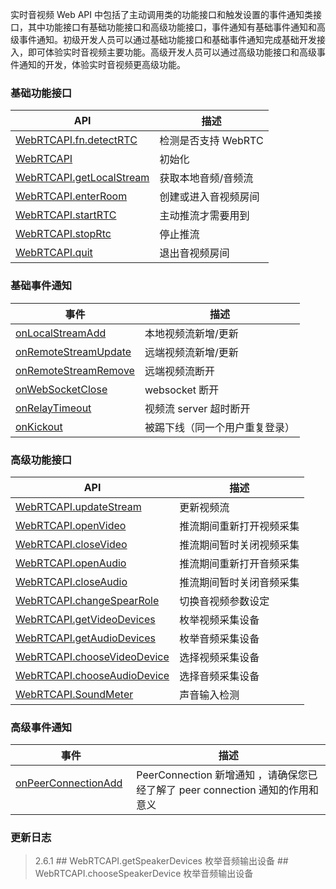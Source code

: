 实时音视频 Web API 中包括了主动调用类的功能接口和触发设置的事件通知类接口，其中功能接口有基础功能接口和高级功能接口，事件通知有基础事件通知和高级事件通知。初级开发人员可以通过基础功能接口和基础事件通知完成基础开发接入，即可体验实时音视频主要功能。高级开发人员可以通过高级功能接口和高级事件通知的开发，体验实时音视频更高级功能。

### 基础功能接口

| API                   |  描述            |
| -------------------- | -------- |
| [WebRTCAPI.fn.detectRTC](https://cloud.tencent.com/document/product/647/17251#webrtcapi.fn.detectrtc)     | 检测是否支持 WebRTC |
| [WebRTCAPI](https://cloud.tencent.com/document/product/647/17251#webrtcapi)     | 初始化 |
| [WebRTCAPI.getLocalStream](https://cloud.tencent.com/document/product/647/17251#webrtcapi.getlocalstream)     | 获取本地音频/音频流 |
| [WebRTCAPI.enterRoom ](https://cloud.tencent.com/document/product/647/17251#webrtcapi.enterRoom)     | 创建或进入音视频房间 |
| [WebRTCAPI.startRTC](https://cloud.tencent.com/document/product/647/17251#webrtcapi.startrtc)   | 主动推流才需要用到 |
| [WebRTCAPI.stopRtc](https://cloud.tencent.com/document/product/647/17251#webrtcapi.startrtc)   | 停止推流 |
| [WebRTCAPI.quit](https://cloud.tencent.com/document/product/647/17251#webrtcapi.quit)     | 退出音视频房间 |

### 基础事件通知
| 事件                   |  描述            |
| -------------------- | -------- |
| [onLocalStreamAdd](https://cloud.tencent.com/document/product/647/17248#onlocalstreamadd)     | 本地视频流新增/更新 |
| [onRemoteStreamUpdate](https://cloud.tencent.com/document/product/647/17248#onremotestreamupdate)     | 远端视频流新增/更新 |
| [onRemoteStreamRemove](https://cloud.tencent.com/document/product/647/17248#onremotestreamremove)     | 远端视频流断开 |
| [onWebSocketClose](https://cloud.tencent.com/document/product/647/17248#onwebsocketclose)     |  websocket 断开 |
| [onRelayTimeout](https://cloud.tencent.com/document/product/647/17248#onrelaytimeout)     | 视频流 server 超时断开 |
| [onKickout](https://cloud.tencent.com/document/product/647/17248#onkickout)     | 被踢下线（同一个用户重复登录） |



### 高级功能接口

| API                   |  描述            |
| -------------------- | -------- |
| [WebRTCAPI.updateStream](https://cloud.tencent.com/document/product/647/17250#webrtcapi.updatestream)     | 更新视频流 |
| [WebRTCAPI.openVideo](https://cloud.tencent.com/document/product/647/17250#webrtcapi.openvideo)     | 推流期间重新打开视频采集 |
| [WebRTCAPI.closeVideo](https://cloud.tencent.com/document/product/647/17250#webrtcapi.closevideo)     | 推流期间暂时关闭视频采集 |
| [WebRTCAPI.openAudio](https://cloud.tencent.com/document/product/647/17250#webrtcapi.openaudio)     | 推流期间重新打开音频采集 |
| [WebRTCAPI.closeAudio](https://cloud.tencent.com/document/product/647/17250#webrtcapi.closeaudio)     | 推流期间暂时关闭音频采集 |
| [WebRTCAPI.changeSpearRole](https://cloud.tencent.com/document/product/647/17250#webrtcapi.changeSpearRole)     | 切换音视频参数设定 |
| [WebRTCAPI.getVideoDevices](https://cloud.tencent.com/document/product/647/17250#webrtcapi.getVideoDevices)     | 枚举视频采集设备 |
| [WebRTCAPI.getAudioDevices](https://cloud.tencent.com/document/product/647/17250#webrtcapi.getAudioDevices)     | 枚举音频采集设备 |
| [WebRTCAPI.chooseVideoDevice](https://cloud.tencent.com/document/product/647/17250#webrtcapi.chooseVideoDevice)     | 选择视频采集设备 |
| [WebRTCAPI.chooseAudioDevice](https://cloud.tencent.com/document/product/647/17250#webrtcapi.chooseaudiodevice)     | 选择音频采集设备 |
| [WebRTCAPI.SoundMeter](https://cloud.tencent.com/document/product/647/17250#webrtcapi.SoundMeter)     | 声音输入检测 |


### 高级事件通知

| 事件                   |  描述            |
| -------------------- | -------- |
| [onPeerConnectionAdd](https://cloud.tencent.com/document/product/647/17252#onpeerconnectionadd)     | PeerConnection 新增通知 ，请确保您已经了解了 peer connection 通知的作用和意义 |





### 更新日志
> 2.6.1
    ## WebRTCAPI.getSpeakerDevices
        枚举音频输出设备
    ## WebRTCAPI.chooseSpeakerDevice
        枚举音频输出设备